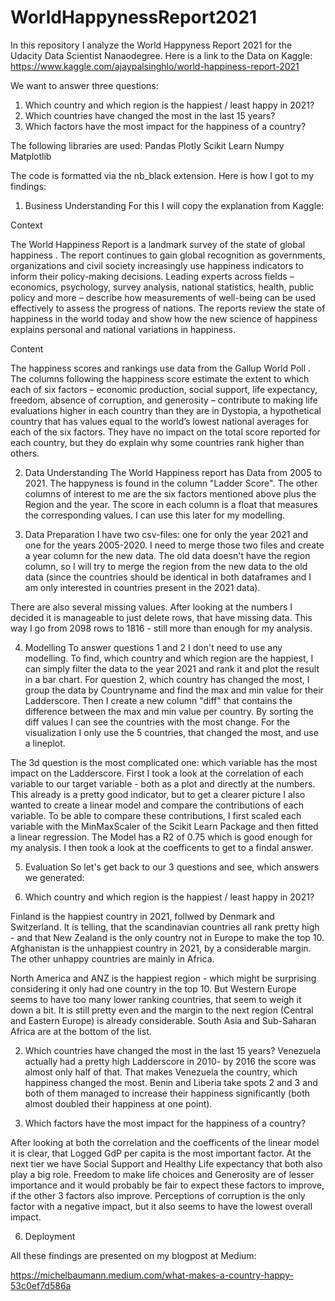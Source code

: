 # WorldHappynessReport2021

In this repository I analyze the World Happyness Report 2021 for the Udacity Data Scientist Nanaodegree. Here is a link to the Data on Kaggle:
https://www.kaggle.com/ajaypalsinghlo/world-happiness-report-2021

We want to answer three questions:
1. Which country and which region is the happiest / least happy in 2021?
2. Which countries have changed the most in the last 15 years?
3. Which factors have the most impact for the happiness of a country?

The following libraries are used:
Pandas
Plotly
Scikit Learn
Numpy
Matplotlib

The code is formatted via the nb_black extension. Here is how I got to my findings:

1. Business Understanding
For this I will copy the explanation from Kaggle:

Context

The World Happiness Report is a landmark survey of the state of global happiness . The report continues to gain global recognition as governments, organizations and civil society increasingly use happiness indicators to inform their policy-making decisions. Leading experts across fields – economics, psychology, survey analysis, national statistics, health, public policy and more – describe how measurements of well-being can be used effectively to assess the progress of nations. The reports review the state of happiness in the world today and show how the new science of happiness explains personal and national variations in happiness.

Content

The happiness scores and rankings use data from the Gallup World Poll . The columns following the happiness score estimate the extent to which each of six factors – economic production, social support, life expectancy, freedom, absence of corruption, and generosity – contribute to making life evaluations higher in each country than they are in Dystopia, a hypothetical country that has values equal to the world’s lowest national averages for each of the six factors. They have no impact on the total score reported for each country, but they do explain why some countries rank higher than others.

2. Data Understanding
The World Happiness report has Data from 2005 to 2021. The happyness is found in the column "Ladder Score". The other columns of interest to me are the six factors mentioned above plus the Region and the year. The score in each column is a float that measures the corresponding values. I can use this later for my modelling.

3. Data Preparation
I have two csv-files: one for only the year 2021 and one for the years 2005-2020. I need to merge those two files and create a year column for the new data. The old data doesn't have the region column, so I will try to merge the region from the new data to the old data (since the countries should be identical in both dataframes and I am only interested in countries present in the 2021 data).

There are also several missing values. After looking at the numbers I decided it is manageable to just delete rows, that have missing data. This way I go from 2098 rows to 1816 - still more than enough for my analysis. 

4. Modelling
To answer questions 1 and 2 I don't need to use any modelling. To find, which country and which region are the happiest, I can simply filter the data to the year 2021 and rank it and plot the result in a bar chart. For question 2, which country has changed the most, I group the data by Countryname and find the max and min value for their Ladderscore. Then I create a new column "diff" that contains the difference between the max and min value per country. By sorting the diff values I can see the countries with the most change. For the visualization I only use the 5 countries, that changed the most, and use a lineplot.

The 3d question is the most complicated one: which variable has the most impact on the Ladderscore. First I took a look at the correlation of each variable to our target variable - both as a plot and directly at the numbers. This already is a pretty good indicator, but to get a clearer picture I also wanted to create a linear model and compare the contributions of each variable. To be able to compare these contributions, I first scaled each variable with the MinMaxScaler of the Scikit Learn Package and then fitted a linear regression. The Model has a R2 of 0.75 which is good enough for my analysis. I then took a look at the coefficents to get to a findal answer.

5. Evaluation
So let's get back to our 3 questions and see, which answers we generated:

1. Which country and which region is the happiest / least happy in 2021?

Finland is the happiest country in 2021, follwed by Denmark and Switzerland. It is telling, that the scandinavian countries all rank pretty high - and that New Zealand is the only country not in Europe to make the top 10. Afghanistan is the unhappiest country in 2021, by a considerable margin. The other unhappy countries are mainly in Africa.

North America and ANZ is the happiest region - which might be surprising considering it only had one country in the top 10. But Western Europe seems to have too many lower ranking countries, that seem to weigh it down a bit. It is still pretty even and the margin to the next region (Central and Eastern Europe) is already considerable. South Asia and Sub-Saharan Africa are at the bottom of the list.

2. Which countries have changed the most in the last 15 years?
Venezuela actually had a pretty high Ladderscore in 2010- by 2016 the score was almost only half of that. That makes Venezuela the country, which happiness changed the most. Benin and Liberia take spots 2 and 3 and both of them managed to increase their happiness significantly (both almost doubled their happiness at one point).

3. Which factors have the most impact for the happiness of a country?
 
After looking at both the correlation and the coefficents of the linear model it is clear, that Logged GdP per capita is the most important factor. At the next tier we have Social Support and Healthy Life expectancy that both also play a big role. Freedom to make life choices and Generosity are of lesser importance and it would probably be fair to expect these factors to improve, if the other 3 factors also improve. Perceptions of corruption is the only factor with a negative impact, but it also seems to have the lowest overall impact.

6. Deployment

All these findings are presented on my blogpost at Medium:

https://michelbaumann.medium.com/what-makes-a-country-happy-53c0ef7d586a
